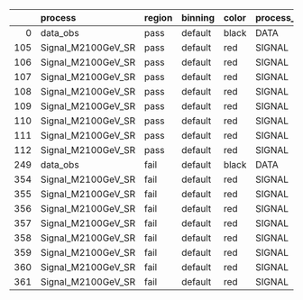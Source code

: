 |     | process            | region   | binning   | color   | process_type   |   scale | variation   | source_filename                                              | source_histname    | alias              | title           |   combine_idx |    lnN |   shapes | syst_type   | direction   | variation_alias   |
|----:|:-------------------|:---------|:----------|:--------|:---------------|--------:|:------------|:-------------------------------------------------------------|:-------------------|:-------------------|:----------------|--------------:|-------:|---------:|:------------|:------------|:------------------|
|   0 | data_obs           | pass     | default   | black   | DATA           |       1 | nominal     | ./histograms_for_2DAlphabet_v11/EaDM_Cosmics_Data_SR.root    | hpass              | Cosmics_Data_SR    | Cosmics_Data_SR |           nan | nan    |      nan | nan         | nan         | nan               |
| 105 | Signal_M2100GeV_SR | pass     | default   | red     | SIGNAL         |       1 | lumi        | ./histograms_for_2DAlphabet_v11/EaDM_Signal_M2100GeV_SR.root | hpass              | Signal_M2100GeV_SR | DM signal       |           nan |   1.05 |      nan | lnN         | nan         | nan               |
| 106 | Signal_M2100GeV_SR | pass     | default   | red     | SIGNAL         |       1 | RNN         | ./histograms_for_2DAlphabet_v11/EaDM_Signal_M2100GeV_SR.root | hpass_RNNsyst_up   | Signal_M2100GeV_SR | DM signal       |           nan | nan    |        1 | shapes      | Up          | RNNsyst           |
| 107 | Signal_M2100GeV_SR | pass     | default   | red     | SIGNAL         |       1 | RNN         | ./histograms_for_2DAlphabet_v11/EaDM_Signal_M2100GeV_SR.root | hpass_RNNsyst_down | Signal_M2100GeV_SR | DM signal       |           nan | nan    |        1 | shapes      | Down        | RNNsyst           |
| 108 | Signal_M2100GeV_SR | pass     | default   | red     | SIGNAL         |       1 | pT          | ./histograms_for_2DAlphabet_v11/EaDM_Signal_M2100GeV_SR.root | hpass_pTsyst_up    | Signal_M2100GeV_SR | DM signal       |           nan | nan    |        1 | shapes      | Up          | pTsyst            |
| 109 | Signal_M2100GeV_SR | pass     | default   | red     | SIGNAL         |       1 | pT          | ./histograms_for_2DAlphabet_v11/EaDM_Signal_M2100GeV_SR.root | hpass_pTsyst_down  | Signal_M2100GeV_SR | DM signal       |           nan | nan    |        1 | shapes      | Down        | pTsyst            |
| 110 | Signal_M2100GeV_SR | pass     | default   | red     | SIGNAL         |       1 | t0          | ./histograms_for_2DAlphabet_v11/EaDM_Signal_M2100GeV_SR.root | hpass_t0syst_up    | Signal_M2100GeV_SR | DM signal       |           nan | nan    |        1 | shapes      | Up          | t0syst            |
| 111 | Signal_M2100GeV_SR | pass     | default   | red     | SIGNAL         |       1 | t0          | ./histograms_for_2DAlphabet_v11/EaDM_Signal_M2100GeV_SR.root | hpass_t0syst_down  | Signal_M2100GeV_SR | DM signal       |           nan | nan    |        1 | shapes      | Down        | t0syst            |
| 112 | Signal_M2100GeV_SR | pass     | default   | red     | SIGNAL         |       1 | nominal     | ./histograms_for_2DAlphabet_v11/EaDM_Signal_M2100GeV_SR.root | hpass              | Signal_M2100GeV_SR | DM signal       |           nan | nan    |      nan | nan         | nan         | nan               |
| 249 | data_obs           | fail     | default   | black   | DATA           |       1 | nominal     | ./histograms_for_2DAlphabet_v11/EaDM_Cosmics_Data_SR.root    | hfail              | Cosmics_Data_SR    | Cosmics_Data_SR |           nan | nan    |      nan | nan         | nan         | nan               |
| 354 | Signal_M2100GeV_SR | fail     | default   | red     | SIGNAL         |       1 | lumi        | ./histograms_for_2DAlphabet_v11/EaDM_Signal_M2100GeV_SR.root | hfail              | Signal_M2100GeV_SR | DM signal       |           nan |   1.05 |      nan | lnN         | nan         | nan               |
| 355 | Signal_M2100GeV_SR | fail     | default   | red     | SIGNAL         |       1 | RNN         | ./histograms_for_2DAlphabet_v11/EaDM_Signal_M2100GeV_SR.root | hfail_RNNsyst_up   | Signal_M2100GeV_SR | DM signal       |           nan | nan    |        1 | shapes      | Up          | RNNsyst           |
| 356 | Signal_M2100GeV_SR | fail     | default   | red     | SIGNAL         |       1 | RNN         | ./histograms_for_2DAlphabet_v11/EaDM_Signal_M2100GeV_SR.root | hfail_RNNsyst_down | Signal_M2100GeV_SR | DM signal       |           nan | nan    |        1 | shapes      | Down        | RNNsyst           |
| 357 | Signal_M2100GeV_SR | fail     | default   | red     | SIGNAL         |       1 | pT          | ./histograms_for_2DAlphabet_v11/EaDM_Signal_M2100GeV_SR.root | hfail_pTsyst_up    | Signal_M2100GeV_SR | DM signal       |           nan | nan    |        1 | shapes      | Up          | pTsyst            |
| 358 | Signal_M2100GeV_SR | fail     | default   | red     | SIGNAL         |       1 | pT          | ./histograms_for_2DAlphabet_v11/EaDM_Signal_M2100GeV_SR.root | hfail_pTsyst_down  | Signal_M2100GeV_SR | DM signal       |           nan | nan    |        1 | shapes      | Down        | pTsyst            |
| 359 | Signal_M2100GeV_SR | fail     | default   | red     | SIGNAL         |       1 | t0          | ./histograms_for_2DAlphabet_v11/EaDM_Signal_M2100GeV_SR.root | hfail_t0syst_up    | Signal_M2100GeV_SR | DM signal       |           nan | nan    |        1 | shapes      | Up          | t0syst            |
| 360 | Signal_M2100GeV_SR | fail     | default   | red     | SIGNAL         |       1 | t0          | ./histograms_for_2DAlphabet_v11/EaDM_Signal_M2100GeV_SR.root | hfail_t0syst_down  | Signal_M2100GeV_SR | DM signal       |           nan | nan    |        1 | shapes      | Down        | t0syst            |
| 361 | Signal_M2100GeV_SR | fail     | default   | red     | SIGNAL         |       1 | nominal     | ./histograms_for_2DAlphabet_v11/EaDM_Signal_M2100GeV_SR.root | hfail              | Signal_M2100GeV_SR | DM signal       |           nan | nan    |      nan | nan         | nan         | nan               |